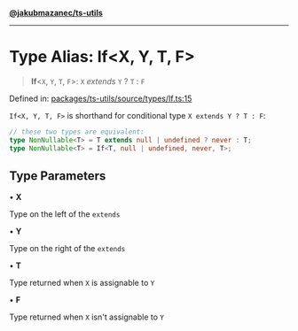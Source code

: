[**@jakubmazanec/ts-utils**](../README.md)

---

# Type Alias: If\<X, Y, T, F\>

> **If**\<`X`, `Y`, `T`, `F`\>: `X` _extends_ `Y` ? `T` : `F`

Defined in:
[packages/ts-utils/source/types/If.ts:15](https://github.com/jakubmazanec/tools/blob/b70ba93afff7f67760159378262d2c0b19cfed9e/packages/ts-utils/source/types/If.ts#L15)

`If<X, Y, T, F>` is shorthand for conditional type `X extends Y ? T : F`:

```TypeScript
// these two types are equivalent:
type NonNullable<T> = T extends null | undefined ? never : T;
type NonNullable<T> = If<T, null | undefined, never, T>;
```

## Type Parameters

• **X**

Type on the left of the `extends`

• **Y**

Type on the right of the `extends`

• **T**

Type returned when `X` is assignable to `Y`

• **F**

Type returned when `X` isn't assignable to `Y`

